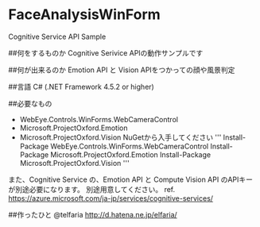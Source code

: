 # FaceAnalysisWinForm
Cognitive Service API Sample

##何をするものか
Cognitive Serivice APIの動作サンプルです

##何が出来るのか
Emotion API と Vision APIをつかっての顔や風景判定

##言語
C# (.NET Framework 4.5.2 or higher)

##必要なもの
* WebEye.Controls.WinForms.WebCameraControl
* Microsoft.ProjectOxford.Emotion
* Microsoft.ProjectOxford.Vision
NuGetから入手してください
'''
Install-Package WebEye.Controls.WinForms.WebCameraControl
Install-Package Microsoft.ProjectOxford.Emotion
Install-Package Microsoft.ProjectOxford.Vision
'''

また、Cognitive Service の、Emotion API と Compute Vision API のAPIキーが別途必要になります。
別途用意してください。
ref. https://azure.microsoft.com/ja-jp/services/cognitive-services/

##作ったひと
@telfaria
http://d.hatena.ne.jp/elfaria/
